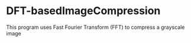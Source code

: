 # DFT-basedImageCompression

This program uses Fast Fourier Transform (FFT) to compress a grayscale image
